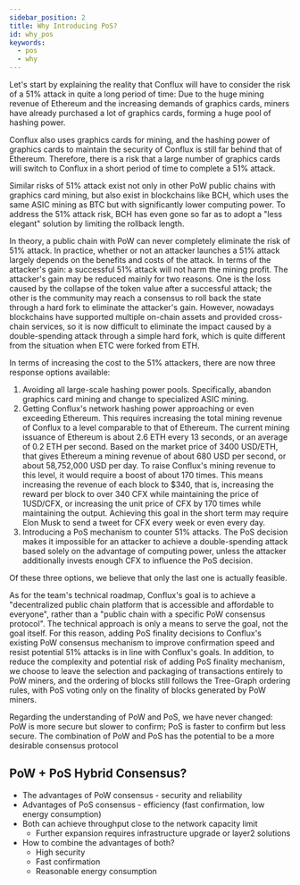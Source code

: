```yaml
---
sidebar_position: 2
title: Why Introducing PoS?
id: why_pos
keywords:
  - pos
  - why
---
```


Let's start by explaining the reality that Conflux will have to consider the risk of a 51% attack in quite a long period of time: Due to the huge mining revenue of Ethereum and the increasing demands of graphics cards, miners have already purchased a lot of graphics cards, forming a huge pool of hashing power.

Conflux also uses graphics cards for mining, and the hashing power of graphics cards to maintain the security of Conflux is still far behind that of Ethereum. Therefore, there is a risk that a large number of graphics cards will switch to Conflux in a short period of time to complete a 51% attack.

Similar risks of 51% attack exist not only in other PoW public chains with graphics card mining, but also exist in blockchains like BCH, which uses the same ASIC mining as BTC but with significantly lower computing power. To address the 51% attack risk, BCH has even gone so far as to adopt a "less elegant" solution by limiting the rollback length.

In theory, a public chain with PoW can never completely eliminate the risk of 51% attack. In practice, whether or not an attacker launches a 51% attack largely depends on the benefits and costs of the attack. In terms of the attacker's gain: a successful 51% attack will not harm the mining profit. The attacker's gain may be reduced mainly for two reasons. One is the loss caused by the collapse of the token value after a successful attack; the other is the community may reach a consensus to roll back the state through a hard fork to eliminate the attacker's gain. However, nowadays blockchains have supported multiple on-chain assets and provided cross-chain services, so it is now difficult to eliminate the impact caused by a double-spending attack through a simple hard fork, which is quite different from the situation when ETC were forked from ETH.

In terms of increasing the cost to the 51% attackers, there are now three response options available:

1. Avoiding all large-scale hashing power pools. Specifically, abandon graphics card mining and change to specialized ASIC mining.
2. Getting Conflux's network hashing power approaching or even exceeding Ethereum. This requires increasing the total mining revenue of Conflux to a level comparable to that of Ethereum. The current mining issuance of Ethereum is about 2.6 ETH every 13 seconds, or an average of 0.2 ETH per second. Based on the market price of 3400 USD/ETH, that gives Ethereum a mining revenue of about 680 USD per second, or about 58,752,000 USD per day. To raise Conflux's mining revenue to this level, it would require a boost of about 170 times. This means increasing the revenue of each block to $340,  that is, increasing the reward per block to over 340 CFX while maintaining the price of 1USD/CFX, or increasing the unit price of CFX by 170 times while maintaining the output. Achieving this goal in the short term may require Elon Musk to send a tweet for CFX every week or even every day.
3. Introducing a PoS mechanism to counter 51% attacks. The PoS decision makes it impossible for an attacker to achieve a double-spending attack based solely on the advantage of computing power, unless the attacker additionally invests enough CFX to influence the PoS decision.

Of these three options, we believe that only the last one is actually feasible.

As for the team's technical roadmap, Conflux's goal is to achieve a "decentralized public chain platform that is accessible and affordable to everyone", rather than a "public chain with a specific PoW consensus protocol". The technical approach is only a means to serve the goal, not the goal itself. For this reason, adding PoS finality decisions to Conflux's existing PoW consensus mechanism to improve confirmation speed and resist potential 51% attacks is in line with Conflux's goals. In addition, to reduce the complexity and potential risk of adding PoS finality mechanism, we choose to leave the selection and packaging of transactions entirely to PoW miners, and the ordering of blocks still follows the Tree-Graph ordering rules, with PoS voting only on the finality of blocks generated by PoW miners.

Regarding the understanding of PoW and PoS, we have never changed: PoW is more secure but slower to confirm; PoS is faster to confirm but less secure. The combination of PoW and PoS has the potential to be a more desirable consensus protocol

## PoW + PoS Hybrid Consensus?

- The advantages of PoW consensus - security and reliability
- Advantages of PoS consensus - efficiency (fast confirmation, low energy consumption)
- Both can achieve throughput close to the network capacity limit
  - Further expansion requires infrastructure upgrade or layer2 solutions
- How to combine the advantages of both?
  - High security
  - Fast confirmation
  - Reasonable energy consumption
